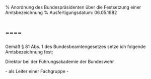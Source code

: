 % Anordnung des Bundespräsidenten über die Festsetzung einer Amtsbezeichnung
% Ausfertigungsdatum: 06.05.1982
 
# ----

Gemäß § 81 Abs. 1 des Bundesbeamtengesetzes setze ich folgende Amtsbezeichnung fest:

  
Direktor bei der Führungsakademie der Bundeswehr

\- als Leiter einer Fachgruppe -
